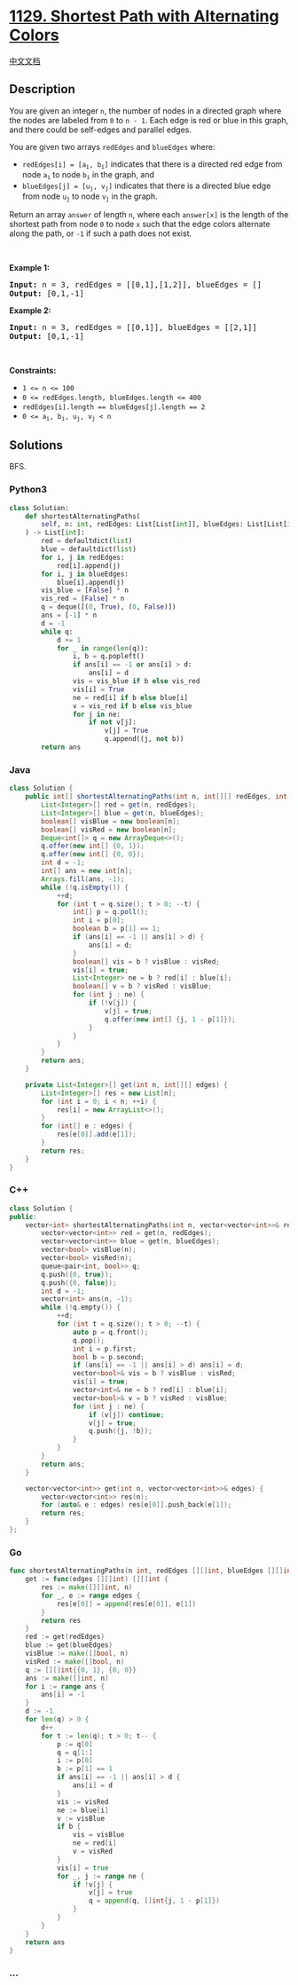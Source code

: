# [1129. Shortest Path with Alternating Colors](https://leetcode.com/problems/shortest-path-with-alternating-colors)

[中文文档](/solution/1100-1199/1129.Shortest%20Path%20with%20Alternating%20Colors/README.md)

## Description

<p>You are given an integer <code>n</code>, the number of nodes in a directed graph where the nodes are labeled from <code>0</code> to <code>n - 1</code>. Each edge is red or blue in this graph, and there could be self-edges and parallel edges.</p>

<p>You are given two arrays <code>redEdges</code> and <code>blueEdges</code> where:</p>

<ul>
	<li><code>redEdges[i] = [a<sub>i</sub>, b<sub>i</sub>]</code> indicates that there is a directed red edge from node <code>a<sub>i</sub></code> to node <code>b<sub>i</sub></code> in the graph, and</li>
	<li><code>blueEdges[j] = [u<sub>j</sub>, v<sub>j</sub>]</code> indicates that there is a directed blue edge from node <code>u<sub>j</sub></code> to node <code>v<sub>j</sub></code> in the graph.</li>
</ul>

<p>Return an array <code>answer</code> of length <code>n</code>, where each <code>answer[x]</code> is the length of the shortest path from node <code>0</code> to node <code>x</code> such that the edge colors alternate along the path, or <code>-1</code> if such a path does not exist.</p>

<p>&nbsp;</p>
<p><strong>Example 1:</strong></p>

<pre>
<strong>Input:</strong> n = 3, redEdges = [[0,1],[1,2]], blueEdges = []
<strong>Output:</strong> [0,1,-1]
</pre>

<p><strong>Example 2:</strong></p>

<pre>
<strong>Input:</strong> n = 3, redEdges = [[0,1]], blueEdges = [[2,1]]
<strong>Output:</strong> [0,1,-1]
</pre>

<p>&nbsp;</p>
<p><strong>Constraints:</strong></p>

<ul>
	<li><code>1 &lt;= n &lt;= 100</code></li>
	<li><code>0 &lt;= redEdges.length,&nbsp;blueEdges.length &lt;= 400</code></li>
	<li><code>redEdges[i].length == blueEdges[j].length == 2</code></li>
	<li><code>0 &lt;= a<sub>i</sub>, b<sub>i</sub>, u<sub>j</sub>, v<sub>j</sub> &lt; n</code></li>
</ul>

## Solutions

BFS.

<!-- tabs:start -->

### **Python3**

```python
class Solution:
    def shortestAlternatingPaths(
        self, n: int, redEdges: List[List[int]], blueEdges: List[List[int]]
    ) -> List[int]:
        red = defaultdict(list)
        blue = defaultdict(list)
        for i, j in redEdges:
            red[i].append(j)
        for i, j in blueEdges:
            blue[i].append(j)
        vis_blue = [False] * n
        vis_red = [False] * n
        q = deque([(0, True), (0, False)])
        ans = [-1] * n
        d = -1
        while q:
            d += 1
            for _ in range(len(q)):
                i, b = q.popleft()
                if ans[i] == -1 or ans[i] > d:
                    ans[i] = d
                vis = vis_blue if b else vis_red
                vis[i] = True
                ne = red[i] if b else blue[i]
                v = vis_red if b else vis_blue
                for j in ne:
                    if not v[j]:
                        v[j] = True
                        q.append((j, not b))
        return ans
```

### **Java**

```java
class Solution {
    public int[] shortestAlternatingPaths(int n, int[][] redEdges, int[][] blueEdges) {
        List<Integer>[] red = get(n, redEdges);
        List<Integer>[] blue = get(n, blueEdges);
        boolean[] visBlue = new boolean[n];
        boolean[] visRed = new boolean[n];
        Deque<int[]> q = new ArrayDeque<>();
        q.offer(new int[] {0, 1});
        q.offer(new int[] {0, 0});
        int d = -1;
        int[] ans = new int[n];
        Arrays.fill(ans, -1);
        while (!q.isEmpty()) {
            ++d;
            for (int t = q.size(); t > 0; --t) {
                int[] p = q.poll();
                int i = p[0];
                boolean b = p[1] == 1;
                if (ans[i] == -1 || ans[i] > d) {
                    ans[i] = d;
                }
                boolean[] vis = b ? visBlue : visRed;
                vis[i] = true;
                List<Integer> ne = b ? red[i] : blue[i];
                boolean[] v = b ? visRed : visBlue;
                for (int j : ne) {
                    if (!v[j]) {
                        v[j] = true;
                        q.offer(new int[] {j, 1 - p[1]});
                    }
                }
            }
        }
        return ans;
    }

    private List<Integer>[] get(int n, int[][] edges) {
        List<Integer>[] res = new List[n];
        for (int i = 0; i < n; ++i) {
            res[i] = new ArrayList<>();
        }
        for (int[] e : edges) {
            res[e[0]].add(e[1]);
        }
        return res;
    }
}
```

### **C++**

```cpp
class Solution {
public:
    vector<int> shortestAlternatingPaths(int n, vector<vector<int>>& redEdges, vector<vector<int>>& blueEdges) {
        vector<vector<int>> red = get(n, redEdges);
        vector<vector<int>> blue = get(n, blueEdges);
        vector<bool> visBlue(n);
        vector<bool> visRed(n);
        queue<pair<int, bool>> q;
        q.push({0, true});
        q.push({0, false});
        int d = -1;
        vector<int> ans(n, -1);
        while (!q.empty()) {
            ++d;
            for (int t = q.size(); t > 0; --t) {
                auto p = q.front();
                q.pop();
                int i = p.first;
                bool b = p.second;
                if (ans[i] == -1 || ans[i] > d) ans[i] = d;
                vector<bool>& vis = b ? visBlue : visRed;
                vis[i] = true;
                vector<int>& ne = b ? red[i] : blue[i];
                vector<bool>& v = b ? visRed : visBlue;
                for (int j : ne) {
                    if (v[j]) continue;
                    v[j] = true;
                    q.push({j, !b});
                }
            }
        }
        return ans;
    }

    vector<vector<int>> get(int n, vector<vector<int>>& edges) {
        vector<vector<int>> res(n);
        for (auto& e : edges) res[e[0]].push_back(e[1]);
        return res;
    }
};
```

### **Go**

```go
func shortestAlternatingPaths(n int, redEdges [][]int, blueEdges [][]int) []int {
	get := func(edges [][]int) [][]int {
		res := make([][]int, n)
		for _, e := range edges {
			res[e[0]] = append(res[e[0]], e[1])
		}
		return res
	}
	red := get(redEdges)
	blue := get(blueEdges)
	visBlue := make([]bool, n)
	visRed := make([]bool, n)
	q := [][]int{{0, 1}, {0, 0}}
	ans := make([]int, n)
	for i := range ans {
		ans[i] = -1
	}
	d := -1
	for len(q) > 0 {
		d++
		for t := len(q); t > 0; t-- {
			p := q[0]
			q = q[1:]
			i := p[0]
			b := p[1] == 1
			if ans[i] == -1 || ans[i] > d {
				ans[i] = d
			}
			vis := visRed
			ne := blue[i]
			v := visBlue
			if b {
				vis = visBlue
				ne = red[i]
				v = visRed
			}
			vis[i] = true
			for _, j := range ne {
				if !v[j] {
					v[j] = true
					q = append(q, []int{j, 1 - p[1]})
				}
			}
		}
	}
	return ans
}
```

### **...**

```

```

<!-- tabs:end -->
